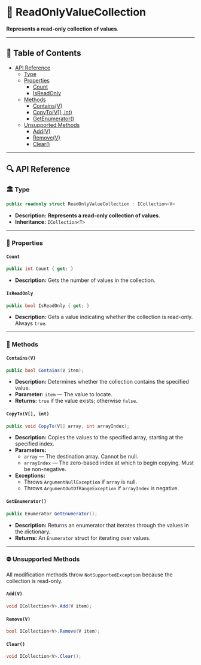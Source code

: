 # 🧩 ReadOnlyValueCollection

<b>Represents a read-only collection of values</b>.

---

## 📑 Table of Contents

- [API Reference](#-api-reference)
    - [Type](#-type)
    - [Properties](#-properties)
        - [Count](#count)
        - [IsReadOnly](#isreadonly)
    - [Methods](#-methods)
        - [Contains(V)](#containsv)
        - [CopyTo(V[], int)](#copytov-int)
        - [GetEnumerator()](#getenumerator)
    - [Unsupported Methods](#-unsupported-methods)
        - [Add(V)](#addv)
        - [Remove(V)](#removev)
        - [Clear()](#clear)

---

## 🔍 API Reference

### 🏛️ Type <div id="-type"></div>

```csharp
public readonly struct ReadOnlyValueCollection : ICollection<V>
```

- **Description:** <b>Represents a read-only collection of values</b>.
- **Inheritance:** `ICollection<T>`

---

### 🔑 Properties

#### `Count`

```csharp
public int Count { get; }
```

- **Description:** Gets the number of values in the collection.

#### `IsReadOnly`

```csharp
public bool IsReadOnly { get; }
```

- **Description:** Gets a value indicating whether the collection is read-only. Always `true`.

---

### 🏹 Methods

#### `Contains(V)`

```csharp
public bool Contains(V item);
```

- **Description:** Determines whether the collection contains the specified value.
- **Parameter:** `item` — The value to locate.
- **Returns:** `true` if the value exists; otherwise `false`.

#### `CopyTo(V[], int)`

```csharp
public void CopyTo(V[] array, int arrayIndex);
```

- **Description:** Copies the values to the specified array, starting at the specified index.
- **Parameters:**
    - `array` — The destination array. Cannot be null.
    - `arrayIndex` — The zero-based index at which to begin copying. Must be non-negative.
- **Exceptions:**
    - Throws `ArgumentNullException` if `array` is null.
    - Throws `ArgumentOutOfRangeException` if `arrayIndex` is negative.

#### `GetEnumerator()`

```csharp
public Enumerator GetEnumerator();
```

- **Description:** Returns an enumerator that iterates through the values in the dictionary.
- **Returns:** An `Enumerator` struct for iterating over values.

---

### ⛔ Unsupported Methods

All modification methods throw `NotSupportedException` because the collection is read-only.

#### `Add(V)`

```csharp
void ICollection<V>.Add(V item);
```

#### `Remove(V)`

```csharp
bool ICollection<V>.Remove(V item);
```

#### `Clear()`

```csharp
void ICollection<V>.Clear();
```